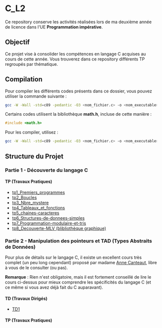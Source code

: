 # C_L2

Ce repository conserve les activités réalisées lors de ma deuxième année de licence dans l'UE **Programmation impérative**.

## Objectif

Ce projet vise à consolider les compétences en langage C acquises au cours de cette année. Vous trouverez dans ce repository différents TP regroupés par thématique.

## Compilation

Pour compiler les différents codes présents dans ce dossier, vous pouvez utiliser la commande suivante :

```bash
gcc -W -Wall -std=c89 -pedantic -O3 <nom_fichier.c> -o <nom_executable>
```

Certains codes utilisent la bibliothèque **math.h**, incluse de cette manière :

```c
#include <math.h>
```

Pour les compiler, utilisez :

```bash
gcc -W -Wall -std=c89 -pedantic -O3 <nom_fichier.c> -o <nom_executable> -lm
```

## Structure du Projet

### Partie 1 - Découverte du langage C

#### TP (Travaux Pratiques)

- [tp1_Premiers_programmes](Partie1/TP/tp1_Premiers_programmes)
- [tp2_Boucles](Partie1/TP/tp2_Boucles)
- [tp3_Nbre_mystere](Partie1/TP/tp3_Nbre_mystere)
- [tp4_Tableaux_et_fonctions](Partie1/TP/tp4_Tableaux_et_fonctions)
- [tp5_chaines-caracteres](Partie1/TP/tp5_chaines_caracteres/)
- [tp6_Structures-de-donnees-simples](Partie1/TP/tp6_Structures_donnees_simples/)
- [tp7_Programmation-modulaire-et-tris](Partie1/TP/tp7_Modules-et-tris/)
- [tp8_Decouverte-MLV (blibliothèque graphique)](Partie1/TP/tp8_Decouverte-MLV/)

### Partie 2 - Manipulation des pointeurs et TAD (Types Abstraits de Données)

Pour plus de détails sur le langage C, il existe un excellent cours très complet (un peu long cependant) proposé par madame [Anne Canteaut](http://www-rocq.inria.fr/codes/Anne.Canteaut/COURS_C), libre à vous de le consulter (ou pas).

**Remarque** : Rien n'est obligatoire, mais il est fortement conseillé de lire le cours ci-dessus pour mieux comprendre les spécificités du langage C (et ce même si vous avez déjà fait du C auparavant).

#### TD (Travaux Dirigés)

- [TD1](Partie2/TD/TD1/)

#### TP (Travaux Pratiques)

